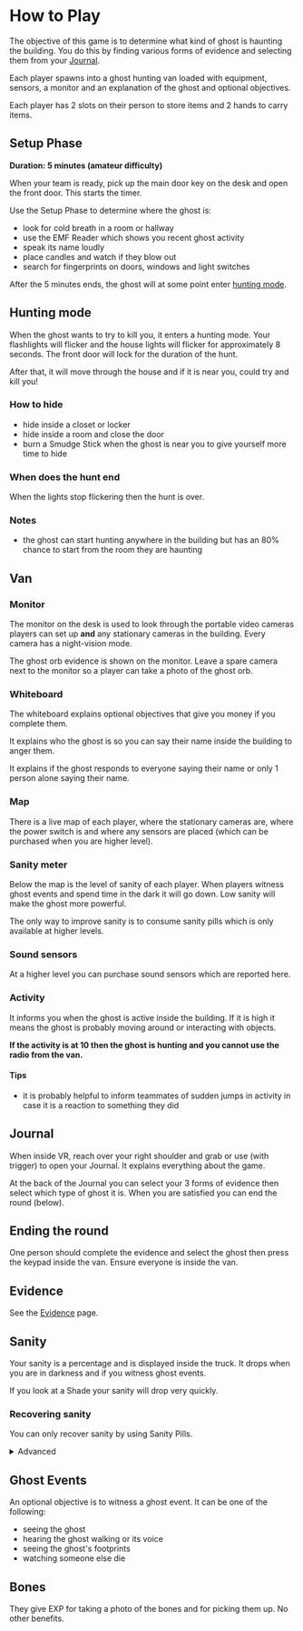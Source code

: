 # How to Play

The objective of this game is to determine what kind of ghost is haunting the building. You do this by finding various forms of evidence and selecting them from your [Journal](#journal).

Each player spawns into a ghost hunting van loaded with equipment, sensors, a monitor and an explanation of the ghost and optional objectives.

Each player has 2 slots on their person to store items and 2 hands to carry items.

## Setup Phase

**Duration: 5 minutes (amateur difficulty)**

When your team is ready, pick up the main door key on the desk and open the front door. This starts the timer.

Use the Setup Phase to determine where the ghost is:

- look for cold breath in a room or hallway
- use the EMF Reader which shows you recent ghost activity
- speak its name loudly
- place candles and watch if they blow out
- search for fingerprints on doors, windows and light switches

After the 5 minutes ends, the ghost will at some point enter [hunting mode](#hunting-mode).

## Hunting mode

When the ghost wants to try to kill you, it enters a hunting mode. Your flashlights will flicker and the house lights will flicker for approximately 8 seconds. The front door will lock for the duration of the hunt.

After that, it will move through the house and if it is near you, could try and kill you!

### How to hide

- hide inside a closet or locker
- hide inside a room and close the door
- burn a Smudge Stick when the ghost is near you to give yourself more time to hide

### When does the hunt end

When the lights stop flickering then the hunt is over.

### Notes

- the ghost can start hunting anywhere in the building but has an 80% chance to start from the room they are haunting

## Van

### Monitor

The monitor on the desk is used to look through the portable video cameras players can set up **and** any stationary cameras in the building. Every camera has a night-vision mode.

The ghost orb evidence is shown on the monitor. Leave a spare camera next to the monitor so a player can take a photo of the ghost orb.

### Whiteboard

The whiteboard explains optional objectives that give you money if you complete them.

It explains who the ghost is so you can say their name inside the building to anger them.

It explains if the ghost responds to everyone saying their name or only 1 person alone saying their name.

### Map

There is a live map of each player, where the stationary cameras are, where the power switch is and where any sensors are placed (which can be purchased when you are higher level).

### Sanity meter

Below the map is the level of sanity of each player. When players witness ghost events and spend time in the dark it will go down. Low sanity will make the ghost more powerful.

The only way to improve sanity is to consume sanity pills which is only available at higher levels.

### Sound sensors

At a higher level you can purchase sound sensors which are reported here.

### Activity

It informs you when the ghost is active inside the building. If it is high it means the ghost is probably moving around or interacting with objects.

**If the activity is at 10 then the ghost is hunting and you cannot use the radio from the van.**

#### Tips

- it is probably helpful to inform teammates of sudden jumps in activity in case it is a reaction to something they did

## Journal

When inside VR, reach over your right shoulder and grab or use (with trigger) to open your Journal. It explains everything about the game.

At the back of the Journal you can select your 3 forms of evidence then select which type of ghost it is. When you are satisfied you can end the round (below).

## Ending the round

One person should complete the evidence and select the ghost then press the keypad inside the van. Ensure everyone is inside the van.

## Evidence

See the [Evidence](/evidence) page.

## Sanity

Your sanity is a percentage and is displayed inside the truck. It drops when you are in darkness and if you witness ghost events.

If you look at a Shade your sanity will drop very quickly.

### Recovering sanity

You can only recover sanity by using Sanity Pills.

<details>
  <summary>Advanced</summary>
 BEFORE READING - This is technical information! It could spoil your play experience knowing too much about how the game works. This information is datamined and could change with future updates, not be implemented in the game, or not fully understood. Read below at your own discretion.
  
  # Sanity Information
  
  - When looking at a manifested ghost you lose sanity at the rate of `deltatime * ghost_sanity_strength` where all ghosts have a `ghost_sanity_strength` of 0.02 but Shade has 0.04 (It is unknown how or if this is changed at higher difficulties).
  - Sanity can never drop below 50% in Setup Phase.
  - Sanity drains slower in Setup Phase (0.09 vs 0.12).
  - Sanity meters in the van only update every 2 seconds.
  - Sanity meters in the van fluctuate from -2 to +3 of your actual sanity. EX: If I have 80 sanity the display could show between 78 and 83 sanity.
  
  # Equipment Information
  
  - Crucifix has a range of 4 meters for all ghosts except the Banshee where the crucifix will have a 6 meter range.
  
  # Gameplay Information
  
  - The chance for a most ghosts to begin hunting is based on the average sanity of all players in the lobby then by a die roll*. The actual function of this is more complex and is still being looked into.
  - Ghost events, interactions, and the ghost beginning to use its ability are lower in single player than other player counts.
  - So far no information has been found to suggest that the difficulty scales with the number of players in a lobby besides the point above this.
  
  * The die roll is a random number generated from a range which is specific to each kind of action. For some actions the rolls may be 25% chance, where others have <10% chance.
</details>

## Ghost Events

An optional objective is to witness a ghost event. It can be one of the following:

- seeing the ghost
- hearing the ghost walking or its voice
- seeing the ghost's footprints
- watching someone else die

## Bones

They give EXP for taking a photo of the bones and for picking them up. No other benefits.
